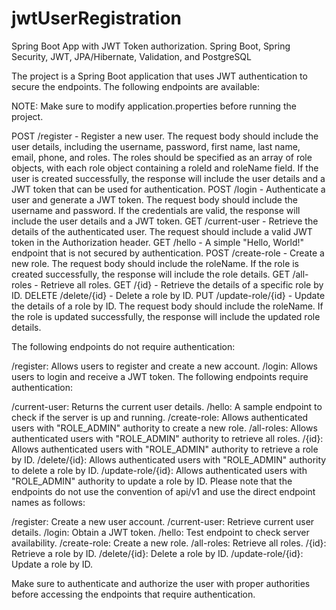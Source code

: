# jwtUserRegistration
Spring Boot App with JWT Token authorization. Spring Boot, Spring Security, JWT, JPA/Hibernate, Validation, and PostgreSQL

The project is a Spring Boot application that uses JWT authentication to secure the endpoints. The following endpoints are available:

NOTE: Make sure to modify application.properties before running the project.

POST /register - Register a new user. The request body should include the user details, including the username, password, first name, last name, email, phone, and roles. The roles should be specified as an array of role objects, with each role object containing a roleId and roleName field. If the user is created successfully, the response will include the user details and a JWT token that can be used for authentication.
POST /login - Authenticate a user and generate a JWT token. The request body should include the username and password. If the credentials are valid, the response will include the user details and a JWT token.
GET /current-user - Retrieve the details of the authenticated user. The request should include a valid JWT token in the Authorization header.
GET /hello - A simple "Hello, World!" endpoint that is not secured by authentication.
POST /create-role - Create a new role. The request body should include the roleName. If the role is created successfully, the response will include the role details.
GET /all-roles - Retrieve all roles.
GET /{id} - Retrieve the details of a specific role by ID.
DELETE /delete/{id} - Delete a role by ID.
PUT /update-role/{id} - Update the details of a role by ID. The request body should include the roleName. If the role is updated successfully, the response will include the updated role details.

The following endpoints do not require authentication:

/register: Allows users to register and create a new account.
/login: Allows users to login and receive a JWT token.
The following endpoints require authentication:

/current-user: Returns the current user details.
/hello: A sample endpoint to check if the server is up and running.
/create-role: Allows authenticated users with "ROLE_ADMIN" authority to create a new role.
/all-roles: Allows authenticated users with "ROLE_ADMIN" authority to retrieve all roles.
/{id}: Allows authenticated users with "ROLE_ADMIN" authority to retrieve a role by ID.
/delete/{id}: Allows authenticated users with "ROLE_ADMIN" authority to delete a role by ID.
/update-role/{id}: Allows authenticated users with "ROLE_ADMIN" authority to update a role by ID.
Please note that the endpoints do not use the convention of api/v1 and use the direct endpoint names as follows:

/register: Create a new user account.
/current-user: Retrieve current user details.
/login: Obtain a JWT token.
/hello: Test endpoint to check server availability.
/create-role: Create a new role.
/all-roles: Retrieve all roles.
/{id}: Retrieve a role by ID.
/delete/{id}: Delete a role by ID.
/update-role/{id}: Update a role by ID.

Make sure to authenticate and authorize the user with proper authorities before accessing the endpoints that require authentication.

